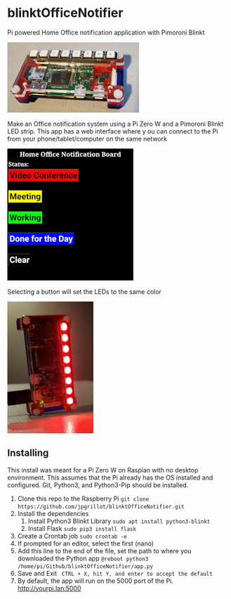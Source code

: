 # blinktOfficeNotifier
Pi powered Home Office notification application with Pimoroni Blinkt

![PiMoroni Blinkt](https://github.com/jpgrillot/blinktOfficeNotifier/blob/main/BlinktCoupe.jpg)

Make an Office notification system using a Pi Zero W and a Pimoroni Blinkt LED strip.
This app has a web interface where y ou can connect to the Pi from your phone/tablet/computer on the same network

![App Page](https://github.com/jpgrillot/blinktOfficeNotifier/blob/main/WebPage.jpg)

Selecting a button will set the LEDs to the same color

![Illuminated](https://github.com/jpgrillot/blinktOfficeNotifier/blob/main/VideoConf.jpg)

## Installing
This install was meant for a Pi Zero W on Raspian with no desktop environment. This assumes that the Pi already has the OS installed and configured. Git, Python3, and Python3-Pip should be installed.

1. Clone this repo to the Raspberry Pi ``` git clone https://github.com/jpgrillot/blinktOfficeNotifier.git ```
1. Install the dependencies
    1. Install Python3 Blinkt Library ``` sudo apt install python3-blinkt ```
    1. Install Flask ``` sudo pip3 install flask ```
1. Create a Crontab job ``` sudo crontab -e ```
1. If prompted for an editor, select the first (nano)
1. Add this line to the end of the file, set the path to where you downloaded the Python app ``` @reboot python3 /home/pi/Github/blinktOfficeNotifier/app.py ```
1. Save and Exit ``` CTRL + X, hit Y, and enter to accept the default```
1. By default, the app will run on the 5000 port of the Pi. http://yourpi.lan:5000



